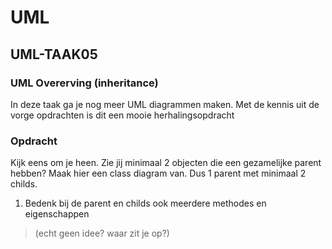 # UML

## UML-TAAK05

### UML Overerving (inheritance)

In deze taak ga je nog meer UML diagrammen maken. Met de kennis uit de vorge opdrachten is dit een mooie herhalingsopdracht

### Opdracht

Kijk eens om je heen. Zie jij minimaal 2 objecten die een gezamelijke parent hebben? Maak hier een class diagram van. Dus 1 parent met minimaal 2 childs.

1. Bedenk bij de parent en childs ook meerdere methodes en eigenschappen

> (echt geen idee? waar zit je op?)
